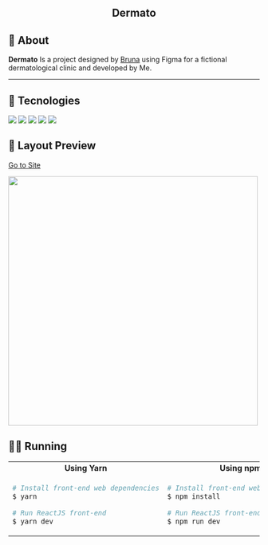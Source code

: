 <h2 align='center'>Dermato</h2> 

## 🎉 About

**Dermato**
Is a project designed by [Bruna](https://www.linkedin.com/in/oliveirabrunati) using Figma for a fictional dermatological clinic
 and developed by Me.

<hr />

## 🔌 Tecnologies

<img src="https://img.shields.io/badge/next.js-000000?style=for-the-badge&logo=nextdotjs&logoColor=white" />

<img src="https://img.shields.io/badge/Vercel-000000?style=for-the-badge&logo=vercel&logoColor=white" />

<img src="https://img.shields.io/badge/React-20232A?style=for-the-badge&logo=react&logoColor=61DAFB" />


<img src="https://img.shields.io/badge/Tailwind_CSS-38B2AC?style=for-the-badge&logo=tailwind-css&logoColor=white"/>

<img src="https://img.shields.io/badge/TypeScript-007ACC?style=for-the-badge&logo=typescript&logoColor=white"/>


## 🎨 Layout Preview
[Go to Site](https://dermato-eight.vercel.app/)
<p>
  <img src='.github/dermato.gif?raw=true' width="500"/>
</p>


## 👨‍💻 Running

<table style="width:100%;">
<tr>
<td align="center"> <strong>Using Yarn</strong> </td> <td align="center"> <strong>Using npm</strong> </td>
</tr>
<tr>
<td>

```bash
# Install front-end web dependencies
$ yarn

# Run ReactJS front-end
$ yarn dev
```

</td>
<td>


```bash
# Install front-end web dependencies
$ npm install

# Run ReactJS front-end
$ npm run dev
```

</td>
</table>
